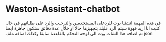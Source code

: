 # Waston-Assistant-chatbot
في هذه المهمة انشئنا بوت للردعلى المستخدمين والترحيب والرد على طلباتهم في حال كتبت انا اريد قهوة سيتم الرد عليك بتجهيزها حالا او خلال عدة دقائق ستكون جاهزة ايضا تم اضافة هذا الشات بوت الى لوحة التحكم بالقاعدة سابقا وكذلك اضافة ملف json
